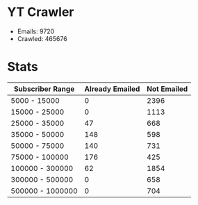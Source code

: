 # YT Crawler
- Emails: 9720
- Crawled: 465676

# Stats
| Subscriber Range  | Already Emailed | Not Emailed |
|-------|-------|-------|
| 5000 - 15000 | 0 | 2396 |
| 15000 - 25000 | 0 | 1113 |
| 25000 - 35000 | 47 | 668 |
| 35000 - 50000 | 148 | 598 |
| 50000 - 75000 | 140 | 731 |
| 75000 - 100000 | 176 | 425 |
| 100000 - 300000 | 62 | 1854 |
| 300000 - 500000 | 0 | 658 |
| 500000 - 1000000 | 0 | 704 |
